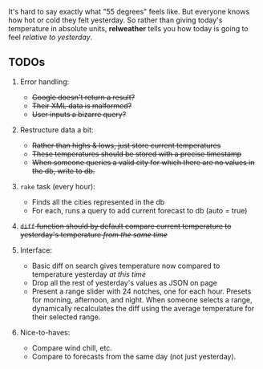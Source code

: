 It's hard to say exactly what "55 degrees" feels like. But everyone knows how hot or cold they felt yesterday. So rather than giving today's temperature in absolute units, **relweather** tells you how today is going to feel *relative to yesterday*.

## TODOs

1. Error handling: 
	* <del>Google doesn't return a result?</del>
	* <del>Their XML data is malformed?</del>
	* <del>User inputs a bizarre query?</del>

2. Restructure data a bit:
	* <del>Rather than highs & lows, just store current temperatures</del>
	* <del>These temperatures should be stored with a precise timestamp</del>
	* <del>When someone queries a valid city for which there are no values in the db, write to db.</del>

3. `rake` task (every hour):
	* Finds all the cities represented in the db
	* For each, runs a query to add current forecast to db (auto = true)
	
4. <del>`diff` function should by default compare current temperature to yesterday's temperature *from the same time*</del>

5. Interface:
	* Basic diff on search gives temperature now compared to temperature yesterday *at this time*
	* Drop all the rest of yesterday's values as JSON on page
	* Present a range slider with 24 notches, one for each hour. Presets for morning, afternoon, and night. When someone selects a range, dynamically recalculates the diff using the average temperature for their selected range.

6. Nice-to-haves:
	* Compare wind chill, etc.
	* Compare to forecasts from the same day (not just yesterday).